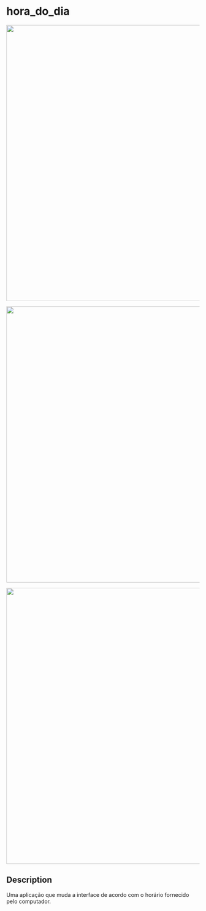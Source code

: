 # hora_do_dia

<p aling="center">
    <img width="720px" src="assets/.png">
</p>
 
 <p aling="center">
    <img width="720px" src="assets/te.png">
</p>

 <p aling="center">
    <img width="720px" src="assets/.png">
</p>

## Description

Uma aplicação que muda a interface de acordo com o horário fornecido pelo computador.
 
